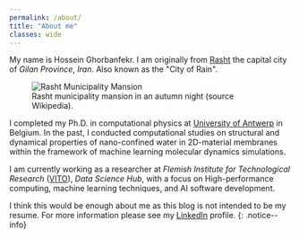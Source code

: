 ```yaml
---
permalink: /about/
title: "About me"
classes: wide
---
```


My name is Hossein Ghorbanfekr. I am originally from [Rasht](https://en.wikipedia.org/wiki/Rasht) the capital city of _Gilan Province_, _Iran_. Also known as the "City of Rain".

<figure>
<img src="{{ '/assets/images/rasht.jpg' | relative_url }}" alt="Rasht Municipality Mansion">
<figcaption>Rasht municipality mansion in an autumn night (source Wikipedia).</figcaption>
</figure>

I completed my Ph.D. in computational physics at [University of Antwerp](https://www.uantwerpen.be/en/) in Belgium.
In the past, I conducted computational studies on structural and dynamical properties of nano-confined water in 2D-material membranes within the framework of machine learning molecular dynamics simulations.

I am currently working as a researcher at _Flemish Institute for Technological Research_ ([VITO](https://vito.be/en)), _Data Science Hub_, with a focus on High-performance computing, machine learning techniques, and AI software development.

I think this would be enough about me as this blog is not intended to be my resume. 
For more information please see my [LinkedIn](https://www.linkedin.com/in/hossein-ghorbanfekr/) profile.
{: .notice--info}

<!-- 
[![Support via PayPal](https://cdn.jsdelivr.net/gh/twolfson/paypal-github-button@1.0.0/dist/button.svg)]()

[^structure]: See [**Structure** page]({{ "/docs/structure/" | relative_url }}) for a list of theme files and what they do.

**ProTip:** Be sure to remove `/docs` and `/test` if you forked Minimal Mistakes. These folders contain documentation and test pages for the theme and you probably don't want them littering up your repo.
{: .notice--info}

**Note:** The theme uses the [jekyll-include-cache](https://github.com/benbalter/jekyll-include-cache) plugin which will need to be installed in your `Gemfile` and added to the `plugins` array of `_config.yml`. Otherwise you'll throw `Unknown tag 'include_cached'` errors at build.
{: .notice--warning}

<figure>
  <img src="{{ '/assets/images/cover.jpg' | relative_url }}" alt="creating a new branch on GitHub">
</figure>
 -->

